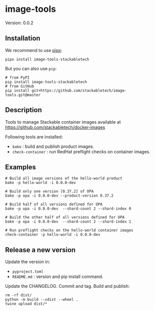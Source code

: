 # image-tools

Version: 0.0.2

## Installation

We recommend to use [pipx](https://pypa.github.io/pipx/):

    pipx install image-tools-stackabletech

But you can also use `pip`:

    # from PyPI
    pip install image-tools-stackabletech
    # from GitHub
    pip install git+https://github.com/stackabletech/image-tools.git@master

## Description

Tools to manage Stackable container images available at https://github.com/stackabletech/docker-images

Following tools are installed:

* `bake` : build and publish product images.
* `check-container` : run RedHat preflight checks on container images.

## Examples

    # Build all image versions of the hello-world product
    bake -p hello-world -i 0.0.0-dev

    # Build only one version [0.37.2] of OPA
    bake -p opa -i 0.0.0-dev --product-version 0.37.2

    # Build half of all versions defined for OPA
    bake -p opa -i 0.0.0-dev  --shard-count 2 --shard-index 0

    # Build the other half of all versions defined for OPA
    bake -p opa -i 0.0.0-dev  --shard-count 2 --shard-index 1

    # Run preflight checks on the hello-world container images
    check-container -p hello-world -i 0.0.0-dev

## Release a new version

Update the version in:

* `pyproject.toml`
* `README.md` : version and pip install command.

Update the CHANGELOG.
Commit and tag.
Build and publish:

    rm -rf dist/
    python -m build --sdist --wheel .
    twine upload dist/*
